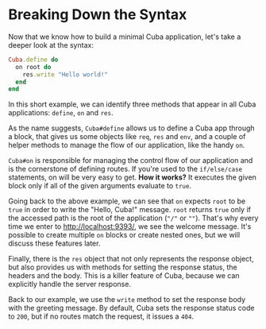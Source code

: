 Breaking Down the Syntax
========================

Now that we know how to build a minimal Cuba application, let's take a deeper
look at the syntax:

```ruby
Cuba.define do
  on root do
    res.write "Hello world!"
  end
end
```

In this short example, we can identify three methods that appear in
all Cuba applications: `define`, `on` and `res`.

As the name suggests, `Cuba#define` allows us to define a Cuba app
through a block, that gives us some objects like `req`, `res` and
`env`, and a couple of helper methods to manage the flow of our
application, like the handy `on`.

`Cuba#on` is responsible for managing the control flow of our
application and is the cornerstone of defining routes. If you're
used to the `if/else/case` statements, on will be very easy to get.
**How it works?** It executes the given block only if all of the given
arguments evaluate to `true`.

Going back to the above example, we can see that `on` expects `root` to
be `true` in order to write the "Hello, Cuba!" message. `root` returns
`true` only if the accessed path is the root of the application (`"/"` or
`""`). That's why every time we enter to <http://localhost:9393/>, we see
the welcome message. It's possible to create multiple `on` blocks or create
nested ones, but we will discuss these features later.

Finally, there is the `res` object that not only represents the response
object, but also provides us with methods for setting the response status,
the headers and the body. This is a killer feature of Cuba, because we can
explicitly handle the server response.

Back to our example, we use the `write` method to set the response body
with the greeting message. By default, Cuba sets the response status code
to `200`, but if no routes match the request, it issues a `404`.
